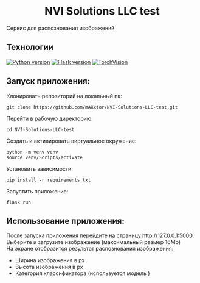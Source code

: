 # <div align="center"> NVI Solutions LLC test </div>
Сервис для распознования изображений


## Технологии
[![Python version](https://img.shields.io/badge/Python-3.11-green)](https://www.python.org/)
[![Flask version](https://img.shields.io/badge/Flask-2.3.2-green)](https://flask.palletsprojects.com/en/2.3.x/)
[![TorchVision](https://img.shields.io/badge/TorchVision-0.15.2-green)](https://pytorch.org/vision/stable/index.html)


## Запуск приложения:
Клонировать репозиторий на локальный пк:
```
git clone https://github.com/mAXxtor/NVI-Solutions-LLC-test.git
```
Перейти в рабочую директорию:
```
cd NVI-Solutions-LLC-test
```
Создать и активировать виртуальное окружение:
```
python -m venv venv
source venv/Scripts/activate
```
Установить зависимости:
```
pip install -r requirements.txt
```
Запустить приложение:
```
flask run
```

## Использование приложения:
После запуска приложения перейдите на страницу http://127.0.0.1:5000.  
Выберите и загрузите изображение (максимальный размер 16Mb)  
На экране отобразится результат распознования изображения:
- Ширина изображения в px
- Высота изображения в px
- Категория классификатора (используется модель )
